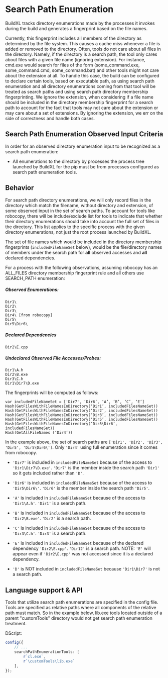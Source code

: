 # Search Path Enumeration
BuildXL tracks directory enumerations made by the processes it invokes during the build and generates a fingerprint based on the file names.

Currently, this fingerprint includes all members of the directory as determined by the file system. This causes a cache miss whenever a file is added or removed to the directory. Often, tools do not care about all files in the directory. Namely, if the directory is a search path, the tool only cares about files with a given file name (ignoring extension). For instance, cmd.exe would search for files of the form (some_command.exe, some_command.cmd, some_command.bat) and other tools might not care about the extension at all. To handle this case, the build can be configured to declare certain tools, based on executable path, as using search path enumeration and all directory enumerations coming from that tool will be treated as search paths and using search path directory membership fingerprinting. We ignore the extension, when considering if a file name should be included in the directory membership fingerprint for a search path to account for the fact that tools may not care about the extension or may care about a set of extensions. By ignoring the extension, we err on the side of correctness and handle both cases.

## Search Path Enumeration Observed Input Criteria
In order for an observed directory enumeration input to be recognized as a search path enumeration:

* All enumerations to the directory by processes the process tree launched by BuildXL for the pip must be from processes configured as search path enumeration tools.

## Behavior
For search path directory enumerations, we will only record files in the directory which match the filename, without directory and extension, of some observed input in the set of search paths. To account for tools like robocopy, there will be include/exclude list for tools to indicate that whether their directory enumerations should take into account the full set of files in the directory. This list applies to the specific process with the given directory enumerations, not just the root process launched by BuildXL.

The set of file names which would be included in the directory membership fingerprints (`includedFileNameSet` below), would be the file/directory names of members under the search path for **all** observed accesses and **all** declared dependencies.

For a process with the following observations, assuming robocopy has an ALL_FILES directory membership fingerprint rule and all others use SEARCH_PATH enumeration:

##### Observed Enumerations:

```
Dir1\
Dir2\
Dir3\
Dir4\ [from robocopy]
Dir5\
Dir5\Dir6\
```

##### Declared Dependencies
```
Dir2\E.cpp
```

##### Undeclared Observed File Accesses/Probes:
```
Dir1\A.h
Dir2\B.exe
Dir3\C.h
Dir1\Dir7\D.exe
```

The fingerprints will be computed as follows:
```
var includedFileNameSet = ['Dir7', ‘Dir6’, ‘A’, ‘B’, ‘C’, ‘E’]
Hash(GetFilesWithFileNamesInDirectory(‘Dir1’, includedFilesNameSet))
Hash(GetFilesWithFileNamesInDirectory(‘Dir2’, includedFilesNameSet))
Hash(GetFilesWithFileNamesInDirectory(‘Dir3’, includedFilesNameSet))
Hash(GetFilesWithFileNamesInDirectory(‘Dir5’, includedFilesNameSet))
Hash(GetFilesWithFileNamesInDirectory(‘Dir5\Dir6’, includedFilesNameSet))
Hash(GetAllFileNames (‘Dir4’))
```
In the example above, the set of search paths are `['Dir1', 'Dir2', 'Dir3', 'Dir5', 'Dir5\Dir6\']`. Only `'Dir4'` using full enumeration since it comes from robocopy.
 
* `'Dir7'` is included in `includedFileNameSet` because of the access to `'Dir1\Dir7\D.exe'`. `'Dir7'` is the member inside the search path `'Dir1'` so it gets included rather than `'D'`.
* `'Dir6'` is included in `includedFileNameSet` because of the access to `'Dir5\Dir6\'`. `'Dir6'` is the member inside the search path `'Dir5'`.
* `'A'` is included in `includedFileNameSet` because of the access to `'Dir1\A.h'`. `'Dir1'` is a search path.
* `'B'` is included in `includedFileNameSet` because of the access to `'Dir2\B.exe'`. `'Dir2'` is a search path.
* `'C'` is included in `includedFileNameSet` because of the access to `'Dir3\C.h'`. `'Dir3'` is a search path.
* `'E'` is included in `includedFileNameSet` because of the declared dependency `'Dir2\E.cpp'`. `'Dir12'` is a search path. NOTE: `'E'` will appear even if `'Dir2\E.cpp'` was not accessed since it is a declared dependency.

* `'D'` is NOT included in `includedFileNameSet` because `'Dir1\Dir7'` is not a search path.

## Language support & API
Tools that utilize search path enumerations are specified in the config file. Tools are specified as relative paths where all components of the relative path must match. So in the example below, lib.exe tools located outside of a parent "customTools" directory would not get search path enumeration treatment.

DScript:
```ts
config({
    // ...
    searchPathEnumerationTools: [
        r`cl.exe`,
        r`\customTools\lib.exe`
    ],
});
```
